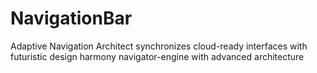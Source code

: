 # NavigationBar
Adaptive Navigation Architect synchronizes cloud-ready interfaces with futuristic design harmony navigator-engine with advanced architecture
